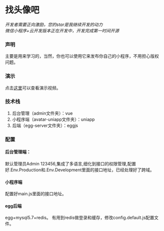 # 找头像吧
*开发者需要正向激励，您的star是我继续开发的动力*  
*微信小程序+云开发版本正在开发中，开发完成第一时间开源*
### 声明
主要是用来学习的，当然，你也可以使用它来发布你自己的小程序，不用担心版权问题。
### 演示
点击[这里](https://static-1253419794.cos.ap-nanjing.myqcloud.com/qiniu/head.mp4)可以查看演示视频。
### 技术栈
1. 后台管理（admin文件夹）：vue
2. 小程序端（avatar-uniapp文件夹）：uniapp
3. 后端（egg-server文件夹）：eggjs
### 配置
#### 后台管理端：
默认管理员Admin 123456,集成了多语言,细化到接口的权限管理,配置好.Env.Production和.Env.Development里面的接口地址，已经处理好了跨域。
#### 小程序端
配置好main.js里面的接口地址。
#### egg后端
egg+mysql5.7+redis。
有用到redis做登录和缓存，修改config.default.js配置文件。
